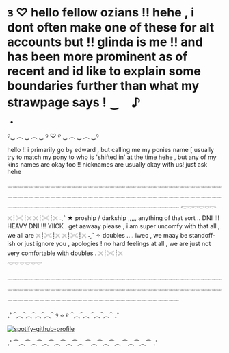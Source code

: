 # 𐑂 ♡ hello fellow ozians   !! hehe  , i dont often make one of these for alt accounts but !! glinda is me !! and has been more prominent as of recent and id like to explain some boundaries further than what my strawpage says ! ‿　♪

-

୧‿  ︵ ‿  ︵ ‿  ୨  ♡  ୧  ‿ ︵   ‿ ︵  ‿୨

hello !! i primarily go by edward , but calling me my ponies name [ usually try to match my pony to who is 'shifted in' at the time hehe , but any of my kins names are okay too !! nicknames are usually okay with us! just ask hehe

 𓌔𓌔𓌔𓌔𓌔𓌔𓌔𓌔𓌔𓌔𓌔𓌔𓌔𓌔𓌔𓌔𓌔𓌔𓌔𓌔𓌔𓌔𓌔𓌔𓌔𓌔𓌔𓌔𓌔𓌔𓌔𓌔𓌔𓌔𓌔𓌔𓌔𓌔𓌔𓌔𓌔𓌔𓌔𓌔𓌔𓌔𓌔𓌔𓌔𓌔𓌔𓌔𓌔𓌔𓌔𓌔𓌔𓌔𓌔𓌔𓌔𓌔𓌔𓌔𓌔𓌔𓌔𓌔𓌔𓌔𓌔𓌔𓌔𓌔𓌔𓌔𓌔𓌔𓌔𓌔𓌔𓌔𓌔𓌔𓌔𓌔𓌔𓌔𓌔𓌔𓌔𓌔𓌔𓌔𓌔𓌔𓌔𓌔𓌔𓌔𓌔𓌔𓌔𓌔𓌔𓌔𓌔𓌔𓌔𓌔𓌔𓌔                    𓎢𓎠𓎠𓎟𓎠𓎡
                                                                                                                                                                                      𓏴┊𓏵┊𓏴
                                                                                                                                                                                      𓏴┊𓏵┊𓏴
˗ˏˋ ★  proship / darkship ,,,,, anything of that sort .. DNI !!! HEAVY DNI !!! YIICK . get aawaay please , i am super uncomfy with that all , we all are                             𓏴┊𓏵┊𓏴
                                                                                                                                                                                     𓏴┊𓏵┊𓏴
˗ˏˋ ✧   doubles .... iwec  , we maay be standoff-ish or just ignore you , apologies ! no hard feelings at all , we are just not very comfortable with doubles .                     𓏴┊𓏵┊𓏴  
                                                                                                                                                                                   𓎢𓎠𓎠𓎟𓎠𓎡
  
 𓌔𓌔𓌔𓌔𓌔𓌔𓌔𓌔𓌔𓌔𓌔𓌔𓌔𓌔𓌔𓌔𓌔𓌔𓌔𓌔𓌔𓌔𓌔𓌔𓌔𓌔𓌔𓌔𓌔𓌔𓌔𓌔𓌔𓌔𓌔𓌔𓌔𓌔𓌔𓌔𓌔𓌔𓌔𓌔𓌔𓌔𓌔𓌔𓌔𓌔𓌔𓌔𓌔𓌔𓌔𓌔𓌔𓌔𓌔𓌔𓌔𓌔𓌔𓌔𓌔𓌔𓌔𓌔𓌔𓌔𓌔𓌔𓌔𓌔𓌔𓌔𓌔𓌔𓌔𓌔𓌔𓌔𓌔𓌔𓌔𓌔𓌔𓌔𓌔𓌔𓌔𓌔𓌔𓌔𓌔𓌔𓌔𓌔𓌔𓌔𓌔𓌔𓌔𓌔𓌔𓌔𓌔𓌔𓌔𓌔𓌔𓌔

   ₊˚ ⏜︵⏜︵⏜︵⏜︵⏜   ୨ ⟡ ୧  ⏜︵⏜︵ ⏜︵⏜︵⏜ ₊˚
  

[![spotify-github-profile](https://spotify-github-profile.kittinanx.com/api/view?uid=ab2a3u6b8cjitzbay6obl1hzp&cover_image=true&theme=natemoo-re&show_offline=false&background_color=000000&interchange=true&bar_color=c0ed7e&bar_color_cover=false)](https://github.com/kittinan/spotify-github-profile)

   ₊˚ ⏜︵⏜︵⏜︵⏜︵⏜︵⏜︵ ⏜︵⏜︵⏜︵ ⏜︵⏜︵⏜ ₊˚

